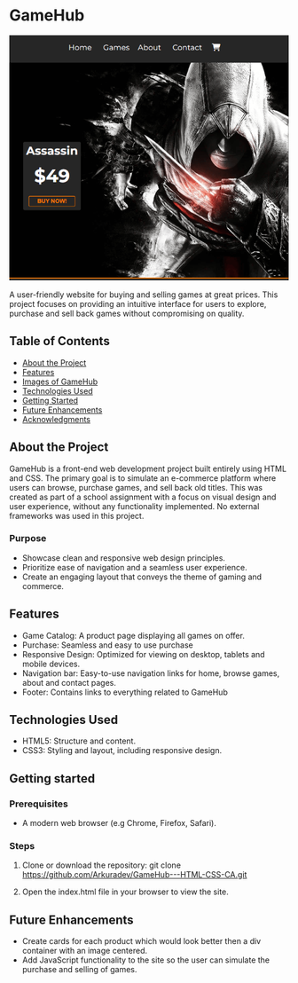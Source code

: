 # GameHub

![Image of Gamehub front page](image.png)

A user-friendly website for buying and selling games at great prices. This project focuses on providing
an intuitive interface for users to explore, purchase and sell back games without compromising on quality.

## Table of Contents

- [About the Project](#about-the-project)
- [Features](#features)
- [Images of GameHub](#images-of-gamehub)
- [Technologies Used](#technologies-used)
- [Getting Started](#getting-started)
- [Future Enhancements](#future-enhancements)
- [Acknowledgments](#acknowledgments)

## About the Project

GameHub is a front-end web development project built entirely using HTML and CSS. The primary goal
is to simulate an e-commerce platform where users can browse, purchase games, and sell back old titles.
This was created as part of a school assignment with a focus on visual design and user experience, without any
functionality implemented.
No external frameworks was used in this project.

### Purpose

- Showcase clean and responsive web design principles.
- Prioritize ease of navigation and a seamless user experience.
- Create an engaging layout that conveys the theme of gaming and commerce.

## Features

- Game Catalog: A product page displaying all games on offer.
- Purchase: Seamless and easy to use purchase
- Responsive Design: Optimized for viewing on desktop, tablets and mobile devices.
- Navigation bar: Easy-to-use navigation links for home, browse games, about and contact pages.
- Footer: Contains links to everything related to GameHub

## Technologies Used

- HTML5: Structure and content.
- CSS3: Styling and layout, including responsive design.

## Getting started

### Prerequisites

- A modern web browser (e.g Chrome, Firefox, Safari).

### Steps

1. Clone or download the repository: git clone https://github.com/Arkuradev/GameHub---HTML-CSS-CA.git

2. Open the index.html file in your browser to view the site.

## Future Enhancements

- Create cards for each product which would look better then a div container with an image centered.
- Add JavaScript functionality to the site so the user can simulate the purchase and selling of games.
